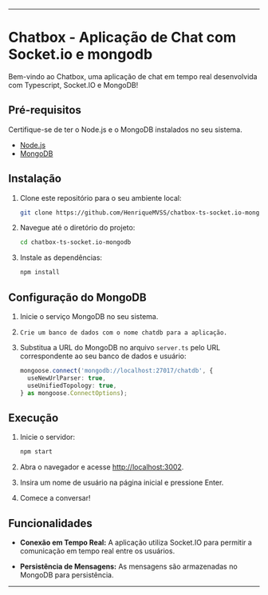 
---

# Chatbox - Aplicação de Chat com Socket.io e mongodb

Bem-vindo ao Chatbox, uma aplicação de chat em tempo real desenvolvida com Typescript, Socket.IO e MongoDB!

## Pré-requisitos

Certifique-se de ter o Node.js e o MongoDB instalados no seu sistema.

- [Node.js](https://nodejs.org/)
- [MongoDB](https://www.mongodb.com/try/download/community)

## Instalação

1. Clone este repositório para o seu ambiente local:

    ```bash
    git clone https://github.com/HenriqueMVSS/chatbox-ts-socket.io-mongodb
    ```

2. Navegue até o diretório do projeto:

    ```bash
    cd chatbox-ts-socket.io-mongodb
    ```

3. Instale as dependências:

    ```bash
    npm install
    ```

## Configuração do MongoDB

1. Inicie o serviço MongoDB no seu sistema.

2. ```Crie um banco de dados com o nome chatdb para a aplicação.```

3. Substitua a URL do MongoDB no arquivo `server.ts` pelo URL correspondente ao seu banco de dados e usuário:

    ```typescript
    mongoose.connect('mongodb://localhost:27017/chatdb', {
      useNewUrlParser: true,
      useUnifiedTopology: true,
    } as mongoose.ConnectOptions);
    ```

## Execução

1. Inicie o servidor:

    ```bash
    npm start
    ```

2. Abra o navegador e acesse [http://localhost:3002](http://localhost:3002).

3. Insira um nome de usuário na página inicial e pressione Enter.

4. Comece a conversar!

## Funcionalidades

- **Conexão em Tempo Real:** A aplicação utiliza Socket.IO para permitir a comunicação em tempo real entre os usuários.
  
- **Persistência de Mensagens:** As mensagens são armazenadas no MongoDB para persistência.

---
